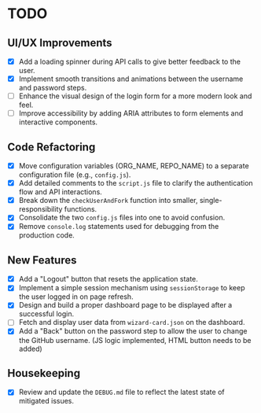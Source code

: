 # TODO

## UI/UX Improvements
- [x] Add a loading spinner during API calls to give better feedback to the user.
- [x] Implement smooth transitions and animations between the username and password steps.
- [ ] Enhance the visual design of the login form for a more modern look and feel.
- [ ] Improve accessibility by adding ARIA attributes to form elements and interactive components.

## Code Refactoring
- [x] Move configuration variables (ORG_NAME, REPO_NAME) to a separate configuration file (e.g., `config.js`).
- [x] Add detailed comments to the `script.js` file to clarify the authentication flow and API interactions.
- [x] Break down the `checkUserAndFork` function into smaller, single-responsibility functions.
- [x] Consolidate the two `config.js` files into one to avoid confusion.
- [x] Remove `console.log` statements used for debugging from the production code.

## New Features
- [x] Add a "Logout" button that resets the application state.
- [x] Implement a simple session mechanism using `sessionStorage` to keep the user logged in on page refresh.
- [x] Design and build a proper dashboard page to be displayed after a successful login.
- [ ] Fetch and display user data from `wizard-card.json` on the dashboard.
- [x] Add a "Back" button on the password step to allow the user to change the GitHub username. (JS logic implemented, HTML button needs to be added)

## Housekeeping
- [x] Review and update the `DEBUG.md` file to reflect the latest state of mitigated issues.